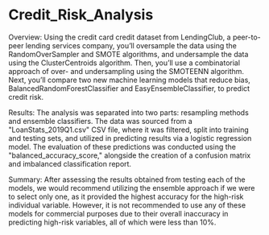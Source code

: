 # Credit_Risk_Analysis

Overview:
    Using the credit card credit dataset from LendingClub, a peer-to-peer lending services company, you’ll oversample the data using the RandomOverSampler and SMOTE algorithms, and undersample the data using the ClusterCentroids algorithm. Then, you’ll use a combinatorial approach of over- and undersampling using the SMOTEENN algorithm. Next, you’ll compare two new machine learning models that reduce bias, BalancedRandomForestClassifier and EasyEnsembleClassifier, to predict credit risk.

Results:
    The analysis was separated into two parts: resampling methods and ensemble classifiers. The data was sourced from a "LoanStats_2019Q1.csv" CSV file, where it was filtered, split into training and testing sets, and utilized in predicting results via a logistic regression model. The evaluation of these predictions was conducted using the "balanced_accuracy_score," alongside the creation of a confusion matrix and imbalanced classification report.

Summary:
    After assessing the results obtained from testing each of the models, we would recommend utilizing the ensemble approach if we were to select only one, as it provided the highest accuracy for the high-risk individual variable. However, it is not recommended to use any of these models for commercial purposes due to their overall inaccuracy in predicting high-risk variables, all of which were less than 10%.
